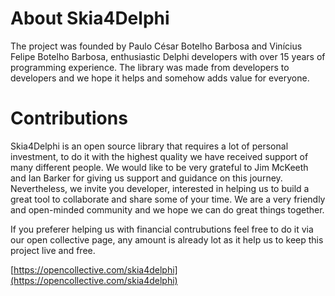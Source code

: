 # About Skia4Delphi
The project was founded by Paulo César Botelho Barbosa and Vinícius Felipe Botelho Barbosa, 
enthusiastic Delphi developers with over 15 years of programming experience. The library was 
made from developers to developers and we hope it helps and somehow adds value for everyone.

# Contributions
Skia4Delphi is an open source library that requires a lot of personal investment, 
to do it with the highest quality we have received support of many different people. 
We would like to be very grateful to Jim McKeeth and Ian Barker for giving us support 
and guidance on this journey.
Nevertheless, we invite you developer, interested in helping us to build a great tool 
to collaborate and share some of your time. We are a very friendly and open-minded 
community and we hope we can do great things together.

If you preferer helping us with financial contrubutions feel free to do it via
our open collective page, any amount is already lot as it help us to keep this project
live and free.

[https://opencollective.com/skia4delphi](https://opencollective.com/skia4delphi)
